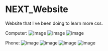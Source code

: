 # NEXT_Website
Website that I ve been doing to learn more css.

Computer:
![image](https://github.com/user-attachments/assets/0322f800-bd57-49c2-81e8-01695f7a7627)
![image](https://github.com/user-attachments/assets/7934e380-1a7d-4cc6-b7a9-faa2265f49d3)
![image](https://github.com/user-attachments/assets/7eb0db29-ac99-437c-9e26-2f38b6133e31)


Phone:
![image](https://github.com/user-attachments/assets/9b5059e8-cda8-454e-ab43-60c7c432a6d0)
![image](https://github.com/user-attachments/assets/a91c8903-0af9-47e9-8a5f-077334c454dc)
![image](https://github.com/user-attachments/assets/a2c0d640-41a6-41d7-887d-e5ad97d83559)
![image](https://github.com/user-attachments/assets/dea6b162-c0e1-47aa-9c49-af93d2bd1e3c)






